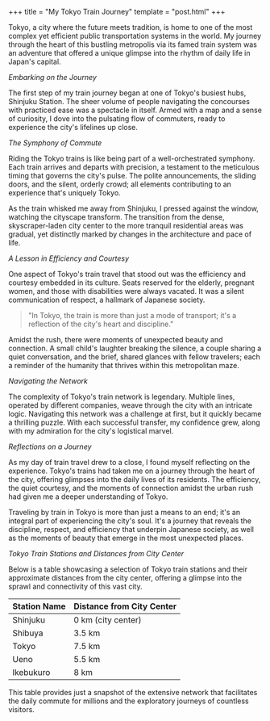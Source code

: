 +++
title = "My Tokyo Train Journey"
template = "post.html"
+++

Tokyo, a city where the future meets tradition, is home to one of the most complex yet efficient public transportation systems in the world. My journey through the heart of this bustling metropolis via its famed train system was an adventure that offered a unique glimpse into the rhythm of daily life in Japan's capital.

*Embarking on the Journey*

The first step of my train journey began at one of Tokyo's busiest hubs, Shinjuku Station. The sheer volume of people navigating the concourses with practiced ease was a spectacle in itself. Armed with a map and a sense of curiosity, I dove into the pulsating flow of commuters, ready to experience the city's lifelines up close.

*The Symphony of Commute*

Riding the Tokyo trains is like being part of a well-orchestrated symphony. Each train arrives and departs with precision, a testament to the meticulous timing that governs the city's pulse. The polite announcements, the sliding doors, and the silent, orderly crowd; all elements contributing to an experience that's uniquely Tokyo.

As the train whisked me away from Shinjuku, I pressed against the window, watching the cityscape transform. The transition from the dense, skyscraper-laden city center to the more tranquil residential areas was gradual, yet distinctly marked by changes in the architecture and pace of life.

*A Lesson in Efficiency and Courtesy*

One aspect of Tokyo's train travel that stood out was the efficiency and courtesy embedded in its culture. Seats reserved for the elderly, pregnant women, and those with disabilities were always vacated. It was a silent communication of respect, a hallmark of Japanese society.

> "In Tokyo, the train is more than just a mode of transport; it's a reflection of the city's heart and discipline."


Amidst the rush, there were moments of unexpected beauty and connection. A small child's laughter breaking the silence, a couple sharing a quiet conversation, and the brief, shared glances with fellow travelers; each a reminder of the humanity that thrives within this metropolitan maze.

*Navigating the Network*

The complexity of Tokyo's train network is legendary. Multiple lines, operated by different companies, weave through the city with an intricate logic. Navigating this network was a challenge at first, but it quickly became a thrilling puzzle. With each successful transfer, my confidence grew, along with my admiration for the city's logistical marvel.

*Reflections on a Journey*

As my day of train travel drew to a close, I found myself reflecting on the experience. Tokyo's trains had taken me on a journey through the heart of the city, offering glimpses into the daily lives of its residents. The efficiency, the quiet courtesy, and the moments of connection amidst the urban rush had given me a deeper understanding of Tokyo.

Traveling by train in Tokyo is more than just a means to an end; it's an integral part of experiencing the city's soul. It's a journey that reveals the discipline, respect, and efficiency that underpin Japanese society, as well as the moments of beauty that emerge in the most unexpected places.

*Tokyo Train Stations and Distances from City Center*

Below is a table showcasing a selection of Tokyo train stations and their approximate distances from the city center, offering a glimpse into the sprawl and connectivity of this vast city.

| Station Name | Distance from City Center |
|--------------|---------------------------|
| Shinjuku     | 0 km (city center)        |
| Shibuya      | 3.5 km                     |
| Tokyo        | 7.5 km                     |
| Ueno         | 5.5 km                     |
| Ikebukuro    | 8 km                       |

This table provides just a snapshot of the extensive network that facilitates the daily commute for millions and the exploratory journeys of countless visitors.

